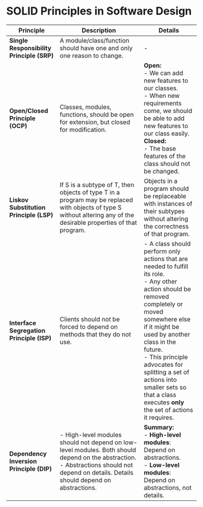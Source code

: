 # SOLID Principles in Software Design

| Principle | Description | Details |
|-----------|-------------|---------|
| **Single Responsibility Principle (SRP)** | A module/class/function should have one and only one reason to change. | - |
| **Open/Closed Principle (OCP)** | Classes, modules, functions, should be open for extension, but closed for modification. | **Open:**<br>- We can add new features to our classes.<br>- When new requirements come, we should be able to add new features to our class easily.<br>**Closed:**<br>- The base features of the class should not be changed. |
| **Liskov Substitution Principle (LSP)** | If S is a subtype of T, then objects of type T in a program may be replaced with objects of type S without altering any of the desirable properties of that program. | Objects in a program should be replaceable with instances of their subtypes without altering the correctness of that program. |
| **Interface Segregation Principle (ISP)** | Clients should not be forced to depend on methods that they do not use. | - A class should perform only actions that are needed to fulfill its role.<br>- Any other action should be removed completely or moved somewhere else if it might be used by another class in the future.<br>- This principle advocates for splitting a set of actions into smaller sets so that a class executes **only** the set of actions it requires. |
| **Dependency Inversion Principle (DIP)** | - High-level modules should not depend on low-level modules. Both should depend on the abstraction.<br>- Abstractions should not depend on details. Details should depend on abstractions. | **Summary:**<br>- **High-level modules**: Depend on abstractions.<br>- **Low-level modules**: Depend on abstractions, not details. |